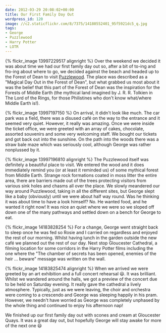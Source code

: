 ```yaml
---
date: 2012-03-29 20:08:02+00:00
title: Our First Family Day Out
wordpress_id: 120
image: //c2.staticflickr.com/8/7375/14180552401_95f5921dc5_q.jpg
tags:
- George
- Puzzlewood
- Harry Potter
- LOTR
---
```


{% flickr_image 13997229517 alignright %}
Over the weekend we decided it was about time we
had our first family day out so, after a bit of to-ing and fro-ing about where to go, we
decided against the beach and headed up to the Forest of Dean to visit [Puzzlewood]. The
place was described as a "Magical Day Out in the Forest of Dean", but what grabbed us 
most about it was the belief that this part of the Forest of Dean was the inspiration for
the Forests of Middle Earth (the mythical land imagined by J. R. R. Tolkien in The Lord
of the Rings, for those Philistines who don't know what/where Middle Earth is!).

{% flickr_image 13997197150 %}
On arrival, it didn't look like much. The car park was a
field, there was a disused café on the way to the entrance and it seemed very quiet.
However, it really was amazing. Once we were inside the ticket office, we were greeted
with an array of cakes, chocolate, assorted souvenirs and some very welcoming staff. We
bought our tickets and got back out into the sunshine. On the path into the woods there
was a straw bale maze which was seriously cool, although George was rather nonplussed by
it.

{% flickr_image 13997196810 alignright %}
The Puzzlewood itself was definitely a beautiful
place to visit. We entered the wood and it does immediately remind you (or at least it
reminded us) of some mythical forest from Middle Earth. Strange rock formations coated in
moss litter the entire area, there are barriers made out of the trees protecting visitors
from various sink holes and chasms all over the place. We slowly meandered our way around
Puzzlewood, taking in all the different sites, but George slept like a baby (obviously)
until we were about half way round. Was he thinking it was about time to have a look
himself? No. He wanted food, and he wanted it right now! It was nice an quiet where we were
so we sloped off down one of the many pathways and settled down on a bench for George to eat.

{% flickr_image 14183828254 %}
For a change, George went straight back to sleep once he was
fed so Rosie and I carried on regardless and enjoyed the rest of our morning. Whilst having
lunch in the garden outside the new café we planned out the rest of our day. Next stop
Gloucester Cathedral, a filming location for some corridors in the Harry Potter films
including the one where the "The chamber of secrets has been opened, enemies of the heir
... beware" message was written on the wall.

 {% flickr_image 14183825474 alignright %}
When we arrived we were greeted by an art exhibition
and a full concert rehearsal :smiley:. It was brilliant. Whilst we wandered around the halls, we
got a preview of the concert due to be held on Saturday evening. It really gave the cathedral
a lively atmosphere. Typically, just as we were leaving, the choir and orchestra were coming
to a crescendo and George was sleeping happily in his pram. However, we needn't have worried
as George was completely unphased by the whole thing and continued to enjoy his afternoon nap!

We finished up our first family day out with scones and cream at Gloucester Quays. It was a
great day out, but hopefully George will stay awake for more of the next one :smiley:

[Puzzlewood]: //www.puzzlewood.net/ "Puzzlewood"
